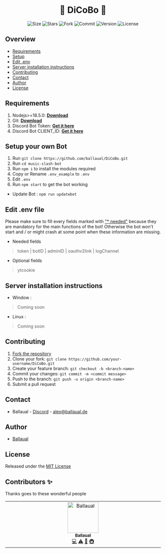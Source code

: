 <h1 align="center">🤖 DiCoBo 🤖</h1>

<p align="center">
    <img alt="Size" src="https://img.shields.io/github/languages/code-size/ballaual/DiCoBo">
    <img alt="Stars" src="https://img.shields.io/github/stars/ballaual/DiCoBo">
    <img alt="Fork" src="https://img.shields.io/github/forks/ballaual/DiCoBo">
    <img alt="Commit" src="https://img.shields.io/github/commit-activity/y/ballaual/DiCoBo">
    <img alt="Version" src="https://img.shields.io/github/package-json/v/ballaual/DiCoBo">
    <img alt="License" src="https://img.shields.io/github/license/ballaual/DiCoBo">
</p>


## Overview

* [Requirements](#Requirements)
* [Setup](#setup-your-own-bot)
* [Edit .env](#edit-env-file)
* [Server installation instructions](#Server-installation-instructions)
* [Contributing](#Contributing)
* [Contact](#Contact)
* [Author](#Author)
* [License](#License)

## Requirements
1. Nodejs>=18.5.0: **[Download](https://nodejs.org/en/download)**
2. Git: **[Download](https://git-scm.com)**
3. Discord Bot Token: **[Get it here](https://discord.com/developers/applications)**
4. Discord Bot CLIENT_ID: **[Get it here](https://discord.com/developers/applications)**

## Setup your own Bot
1. Run `git clone https://github.com/ballaual/DiCoBo.git`
2. Run `cd music-slash-bot`
3. Run `npm i` to install the modules required
4. Copy or Rename `.env_example` to `.env`
5. Edit `.env`
6. Run `npm start` to get the bot working

* Update Bot : `npm run updatebot`

## Edit .env file
Please make sure to fill every fields marked with <ins>"* needed"</ins> because they are mandatory for the main functions of the bot! Otherwise the bot won't start and / or might crash at some point when these information are missing.

* Needed fields
> token |
> botID |
> adminID |
> oauthv2link |
> logChannel

* Optional fields
> ytcookie

## Server installation instructions

- Window :
> Coming soon

- Linux :
> Coming soon

## Contributing
1. [Fork the repository](https://github.com/ballaual/DiCoBo/fork)
2. Clone your fork: `git clone https://github.com/your-username/DiCoBo.git`
3. Create your feature branch: `git checkout -b <branch-name>`
4. Commit your changes: `git commit -m <commit message>`
5. Push to the branch: `git push -u origin <branch-name>`
6. Submit a pull request

## Contact
* Ballaual - [Discord](https://discord.com/users/475642657490599937) - alex@ballaual.de

## Author
* [Ballaual](https://github.com/ballaual)

## License
Released under the [MIT License](https://github.com/ballaual/DiCoBo/blob/master/LICENSE)

## Contributors ✨

Thanks goes to these wonderful people

<!-- ALL-CONTRIBUTORS-LIST:START - Do not remove or modify this section -->
<!-- prettier-ignore-start -->
<!-- markdownlint-disable -->
<table>
  <tbody>
    <tr>
      <td align="center" valign="top" width="14.28%"><a href="https://github.com/ballaual"><img src="https://avatars.githubusercontent.com/u/38478976?v=4?s=100" width="100px;" alt="Ballaual"/><br /><sub><b>Ballaual</b></sub></a><br /><a href="https://github.com/ballaual/DiCoBo/commits?author=ballaual" title="Code">💻</a> <a href="https://github.com/ballaual/DiCoBo/commits?author=ballaual" title="Tests">⚠️</a> <a href="#ideas-ballaual" title="Ideas, Planning, & Feedback">🤔</a> <a href="#infra-ballaual" title="Infrastructure (Hosting, Build-Tools, etc)">🚇</a></td>
    </tr>
  </tbody>
</table>

<!-- markdownlint-restore -->
<!-- prettier-ignore-end -->

<!-- ALL-CONTRIBUTORS-LIST:END -->

